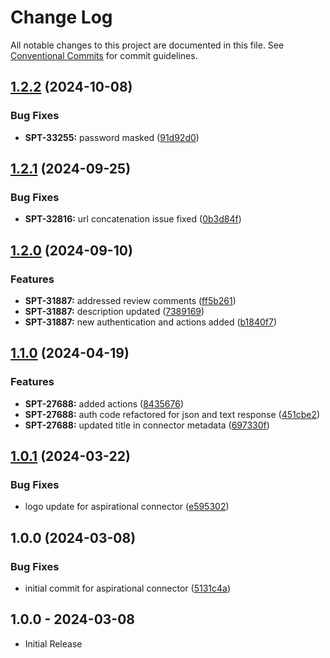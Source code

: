 # Change Log

All notable changes to this project are documented in this file.
See [Conventional Commits](https://conventionalcommits.org) for commit guidelines.

## [1.2.2](https://github.com/swimlane-connectors/t_cyberark/compare/1.2.1...1.2.2) (2024-10-08)


### Bug Fixes

* **SPT-33255:** password masked ([91d92d0](https://github.com/swimlane-connectors/t_cyberark/commit/91d92d090e7a1fdfb431f595bd2513d9d5458774))

## [1.2.1](https://github.com/swimlane-connectors/t_cyberark/compare/1.2.0...1.2.1) (2024-09-25)


### Bug Fixes

* **SPT-32816:** url concatenation issue fixed ([0b3d84f](https://github.com/swimlane-connectors/t_cyberark/commit/0b3d84fe5cf36eb71c006644970049483105164e))

## [1.2.0](https://github.com/swimlane-connectors/t_cyberark/compare/1.1.0...1.2.0) (2024-09-10)


### Features

* **SPT-31887:** addressed review comments ([ff5b261](https://github.com/swimlane-connectors/t_cyberark/commit/ff5b2618bc670ea7cca96d70096f970330b22275))
* **SPT-31887:** description updated ([7389169](https://github.com/swimlane-connectors/t_cyberark/commit/738916978bdd2d7fcc7985077c2feee6e39f7d35))
* **SPT-31887:** new authentication and actions added ([b1840f7](https://github.com/swimlane-connectors/t_cyberark/commit/b1840f7651fd490ac0770a72562a5e9500e040f8))

## [1.1.0](https://github.com/swimlane-connectors/t_cyberark/compare/1.0.1...1.1.0) (2024-04-19)


### Features

* **SPT-27688:** added actions ([8435676](https://github.com/swimlane-connectors/t_cyberark/commit/8435676a97697c51f9c7edd8a947ba64a2afa597))
* **SPT-27688:** auth code refactored for json and text response ([451cbe2](https://github.com/swimlane-connectors/t_cyberark/commit/451cbe29004b9bcfe0966c4bbb9e55cc95fa6c3b))
* **SPT-27688:** updated title in connector metadata ([697330f](https://github.com/swimlane-connectors/t_cyberark/commit/697330f498e0cbc10eff520e3202cb99dd508291))

## [1.0.1](https://github.com/swimlane-connectors/t_cyberark/compare/1.0.0...1.0.1) (2024-03-22)


### Bug Fixes

* logo update for aspirational connector ([e595302](https://github.com/swimlane-connectors/t_cyberark/commit/e595302e1c9d861102e9effe1a24d153bf864a02))

## 1.0.0 (2024-03-08)


### Bug Fixes

* initial commit for aspirational connector ([5131c4a](https://github.com/swimlane-connectors/t_cyberark/commit/5131c4ac54e0abb425d43a729e7b3d11741eae3b))

## 1.0.0 - 2024-03-08
 * Initial Release
